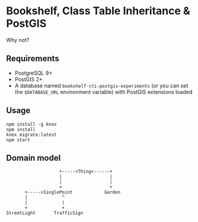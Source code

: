 # Bookshelf, Class Table Inheritance & PostGIS

Why not?

## Requirements

* PostgreSQL 9+
* PostGIS 2+
* A database named `bookshelf-cti-postgis-experiments`
  (or you can set the `$DATABASE_URL` environment variable)
  with PostGIS extensions loaded

## Usage

```
npm install -g knex
npm install
knex migrate:latest
npm start
```

## Domain model

```
                    +----->Thing<------+
                    |                  |
                    |                  |
                    +                  +
       +----->SinglePoint            Garden
       |             ^
       |             |
       +             +
StreetLight       TrafficSign
```
